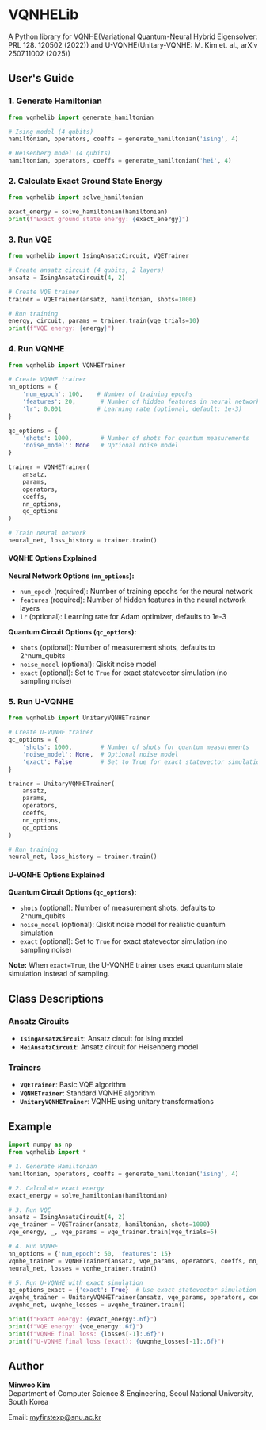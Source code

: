 # VQNHELib

A Python library for VQNHE(Variational Quantum-Neural Hybrid Eigensolver: PRL 128. 120502 (2022)) and U-VQNHE(Unitary-VQNHE: M. Kim et. al., arXiv 2507.11002 (2025))

## User's Guide

### 1. Generate Hamiltonian

```python
from vqnhelib import generate_hamiltonian

# Ising model (4 qubits)
hamiltonian, operators, coeffs = generate_hamiltonian('ising', 4)

# Heisenberg model (4 qubits)
hamiltonian, operators, coeffs = generate_hamiltonian('hei', 4)
```

### 2. Calculate Exact Ground State Energy

```python
from vqnhelib import solve_hamiltonian

exact_energy = solve_hamiltonian(hamiltonian)
print(f"Exact ground state energy: {exact_energy}")
```

### 3. Run VQE

```python
from vqnhelib import IsingAnsatzCircuit, VQETrainer

# Create ansatz circuit (4 qubits, 2 layers)
ansatz = IsingAnsatzCircuit(4, 2)

# Create VQE trainer
trainer = VQETrainer(ansatz, hamiltonian, shots=1000)

# Run training
energy, circuit, params = trainer.train(vqe_trials=10)
print(f"VQE energy: {energy}")
```

### 4. Run VQNHE

```python
from vqnhelib import VQNHETrainer

# Create VQNHE trainer
nn_options = {
    'num_epoch': 100,    # Number of training epochs
    'features': 20,       # Number of hidden features in neural network
    'lr': 0.001          # Learning rate (optional, default: 1e-3)
}

qc_options = {
    'shots': 1000,        # Number of shots for quantum measurements
    'noise_model': None   # Optional noise model
}

trainer = VQNHETrainer(
    ansatz, 
    params, 
    operators, 
    coeffs, 
    nn_options, 
    qc_options
)

# Train neural network
neural_net, loss_history = trainer.train()
```

#### VQNHE Options Explained

**Neural Network Options (`nn_options`):**
- `num_epoch` (required): Number of training epochs for the neural network
- `features` (required): Number of hidden features in the neural network layers
- `lr` (optional): Learning rate for Adam optimizer, defaults to 1e-3

**Quantum Circuit Options (`qc_options`):**
- `shots` (optional): Number of measurement shots, defaults to 2^num_qubits
- `noise_model` (optional): Qiskit noise model
- `exact` (optional): Set to `True` for exact statevector simulation (no sampling noise)

### 5. Run U-VQNHE

```python
from vqnhelib import UnitaryVQNHETrainer

# Create U-VQNHE trainer
qc_options = {
    'shots': 1000,        # Number of shots for quantum measurements
    'noise_model': None,  # Optional noise model
    'exact': False        # Set to True for exact statevector simulation
}

trainer = UnitaryVQNHETrainer(
    ansatz, 
    params, 
    operators, 
    coeffs, 
    nn_options, 
    qc_options
)

# Run training
neural_net, loss_history = trainer.train()
```

#### U-VQNHE Options Explained

**Quantum Circuit Options (`qc_options`):**
- `shots` (optional): Number of measurement shots, defaults to 2^num_qubits
- `noise_model` (optional): Qiskit noise model for realistic quantum simulation
- `exact` (optional): Set to `True` for exact statevector simulation (no sampling noise)

**Note:** When `exact=True`, the U-VQNHE trainer uses exact quantum state simulation instead of sampling.

## Class Descriptions

### Ansatz Circuits
- **`IsingAnsatzCircuit`**: Ansatz circuit for Ising model
- **`HeiAnsatzCircuit`**: Ansatz circuit for Heisenberg model

### Trainers
- **`VQETrainer`**: Basic VQE algorithm
- **`VQNHETrainer`**: Standard VQNHE algorithm
- **`UnitaryVQNHETrainer`**: VQNHE using unitary transformations

## Example

```python
import numpy as np
from vqnhelib import *

# 1. Generate Hamiltonian
hamiltonian, operators, coeffs = generate_hamiltonian('ising', 4)

# 2. Calculate exact energy
exact_energy = solve_hamiltonian(hamiltonian)

# 3. Run VQE
ansatz = IsingAnsatzCircuit(4, 2)
vqe_trainer = VQETrainer(ansatz, hamiltonian, shots=1000)
vqe_energy, _, vqe_params = vqe_trainer.train(vqe_trials=5)

# 4. Run VQNHE
nn_options = {'num_epoch': 50, 'features': 15}
vqnhe_trainer = VQNHETrainer(ansatz, vqe_params, operators, coeffs, nn_options)
neural_net, losses = vqnhe_trainer.train()

# 5. Run U-VQNHE with exact simulation
qc_options_exact = {'exact': True}  # Use exact statevector simulation
uvqnhe_trainer = UnitaryVQNHETrainer(ansatz, vqe_params, operators, coeffs, nn_options, qc_options_exact)
uvqnhe_net, uvqnhe_losses = uvqnhe_trainer.train()

print(f"Exact energy: {exact_energy:.6f}")
print(f"VQE energy: {vqe_energy:.6f}")
print(f"VQNHE final loss: {losses[-1]:.6f}")
print(f"U-VQNHE final loss (exact): {uvqnhe_losses[-1]:.6f}")
```

## Author

**Minwoo Kim**  
Department of Computer Science & Engineering, Seoul National University, South Korea

Email: [myfirstexp@snu.ac.kr](mailto:myfirstexp@snu.ac.kr)
